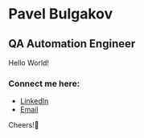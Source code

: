 # Pavel Bulgakov

## QA Automation Engineer


Hello World!

### Connect me here:

* [LinkedIn](https://www.linkedin.com/in/pavel-bulgakov/) 
* [Email](<itpavelbulgakov@gmail.com>)


Cheers!:rocket:
